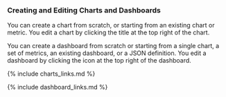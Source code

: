 ### Creating and Editing Charts and Dashboards

You can create a chart from scratch, or starting from an existing chart or metric. You edit a chart by clicking the
title at the top right of the chart.

You can create a dashboard from scratch or starting from a single chart, a set of metrics, an existing dashboard, or a
JSON definition. You edit a dashboard by clicking the <i class="icon-pencil"/></i> icon at the top right of the dashboard.

{% include charts_links.md %}

{% include dashboard_links.md %}
